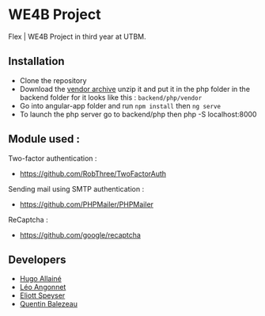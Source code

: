 # WE4B Project

Flex | WE4B Project in third year at UTBM.

## Installation

- Clone the repository
- Download the [vendor archive](https://cloud.allaine.cc/s/8fipmLE22S2YRfi) unzip it and put it in the php folder in the backend folder for it looks like this : `backend/php/vendor`
- Go into angular-app folder and run `npm install` then `ng serve`
- To launch the php server go to backend/php then php -S localhost:8000


## Module used :

Two-factor authentication :   
- https://github.com/RobThree/TwoFactorAuth

Sending mail using SMTP authentication :   
- https://github.com/PHPMailer/PHPMailer   

ReCaptcha :
- https://github.com/google/recaptcha

## Developers

- [Hugo Allainé](https://github.com/hugoallaine)
- [Léo Angonnet](https://github.com/ZenT0x)
- [Eliott Speyser](https://github.com/Ettotsu)
- [Quentin Balezeau](https://github.com/balezeauquentin)
